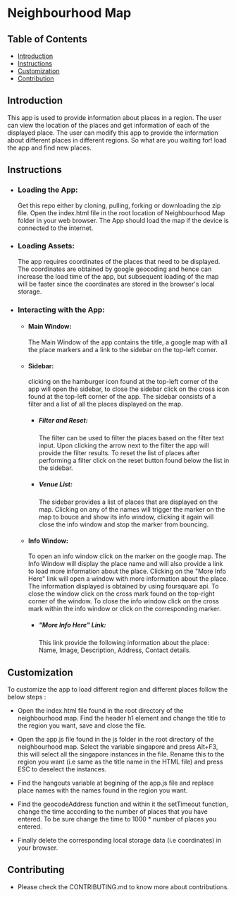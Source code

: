 # Neighbourhood Map

## Table of Contents

- [Introduction](#introduction)
- [Instructions](#instructions)
- [Customization](#customization)
- [Contribution](#contribution)

## Introduction

This app is used to provide information about places in a region. The user can view the location of the places and get information of each of the displayed place. The user can modify this app to provide the information about different places in different regions. So what are you waiting for! load the app and find new places.

## Instructions

- ### Loading the App:

	Get this repo either by cloning, pulling, forking or downloading the zip file. Open the index.html file in the root location of Neighbourhood Map folder in your web browser. The App should load the map if the device is connected to the internet.

- ### Loading Assets:

	The app requires coordinates of the places that need to be displayed. The coordinates are obtained by google geocoding and hence can increase the load time of the app, but subsequent loading of the map will be faster since the coordinates are stored in the browser's local storage.

- ### Interacting with the App:

	- #### Main Window:
		The Main Window of the app contains the title, a google map with all the place markers and a link to the sidebar on the top-left corner.

	- #### Sidebar:
		clicking on the hamburger icon found at the top-left corner of the app will open the sidebar, to close the sidebar click on the cross icon found at the top-left corner of the app. The sidebar consists of a filter and a list of all the places displayed on the map.

		- ##### Filter and Reset:
			The filter can be used to filter the places based on the filter text input. Upon clicking the arrow next to the filter the app will provide the filter results. To reset the list of places after performing a filter click on the reset button found below the list in the sidebar.

		- ##### Venue List:
			The sidebar provides a list of places that are displayed on the map. Clicking on any of the names will trigger the marker on the map to bouce and show its info window, clicking it again will close the info window and stop the marker from bouncing.

	- #### Info Window:
		To open an info window click on the marker on the google map. The Info Window will display the place name and will also provide a link to load more information about the place. Clicking on the "More Info Here" link will open a window with more information about the place. The information displayed is obtained by using foursquare api. To close the window click on the cross mark found on the top-right corner of the window. To close the info window click on the cross mark within the info window or click on the corresponding marker.

		- ##### "More Info Here" Link:
			This link provide the following information about the place: Name, Image, Description, Address, Contact details.

## Customization

To customize the app to load different region and different places follow the below steps :

- Open the index.html file found in the root directory of the neighbourhood map. Find the header h1 element and change the title to the region you want, save and close the file.

- Open the app.js file found in the js folder in the root directory of the neighbourhood map. Select the variable singapore and press Alt+F3, this will select all the singapore instances in the file. Rename this to the region you want (i.e same as the title name in the HTML file) and press ESC to deselect the instances.

- Find the hangouts variable at begining of the app.js file and replace place names with the names found in the region you want.

- Find the geocodeAddress function and within it the setTimeout function, change the time according to the number of places that you have entered. To be sure change the time to 1000 * number of places you entered.

- Finally delete the corresponding local storage data (i.e coordinates) in your browser.

## Contributing

- Please check the CONTRIBUTING.md to know more about contributions.
